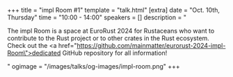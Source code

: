 +++
title = "impl Room #1"
template = "talk.html"
[extra]
  date = "Oct. 10th, Thursday"
  time = "10:00 - 14:00"
  speakers = []
  description = "<p>The impl Room is a space at EuroRust 2024 for Rustaceans who want to contribute to the Rust project or to other crates in the Rust ecosystem. Check out the <a href=\"https://github.com/mainmatter/eurorust-2024-impl-Room\">dedicated GitHub repository</a> for all information!</p>"
  ogimage = "/images/talks/og-images/impl-room.png"
+++
